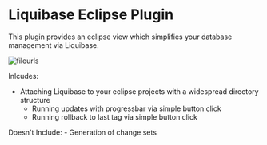 # Liquibase Eclipse Plugin

This plugin provides an eclipse view which simplifies your database management via Liquibase.

![fileurls](http://img195.imageshack.us/img195/5191/liquibaseview.png)

Inlcudes:
  - Attaching Liquibase to your eclipse projects with a widespread directory structure
	- Running updates with progressbar via simple button click
	- Running rollback to last tag via simple button click
	
Doesn't Include:
	- Generation of change sets


